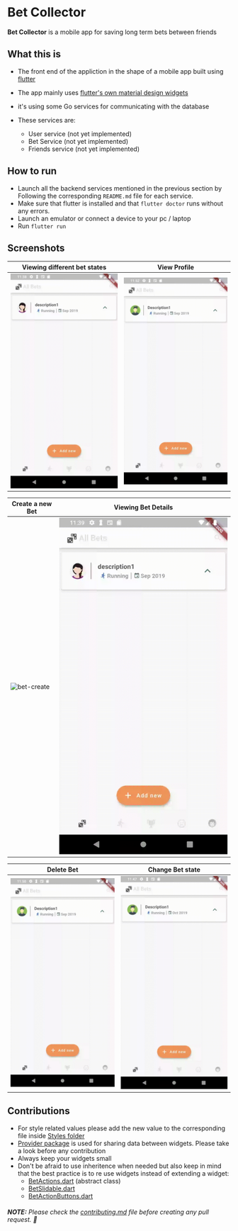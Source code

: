 # Bet Collector

**Bet Collector** is a mobile app for saving long term bets between friends

## What this is
- The front end of the appliction in the shape of a mobile app built using [flutter](https://flutter.dev/)

- The app mainly uses [flutter's own material design widgets](https://flutter.dev/docs/development/ui/widgets/material)

- it's using some Go services for communicating with the database
- These services are:
  - User service (not yet implemented)
  - Bet Service (not yet implemented)
  - Friends service (not yet implemented)

## How to run
- Launch all the backend services mentioned in the previous section by Following the corresponding `README.md` file for each service.
- Make sure that flutter is installed and that `flutter doctor` runs without any errors.
- Launch an emulator or connect a device to your pc / laptop
- Run `flutter run`

## Screenshots
<!-- ### Viewing different bet states
![bet-states](./readme-gifs/bet_states.gif)
### Create a new Bet
![bet-create](./readme-gifs/bet_create.gif)
### Viewing Bet Details
![bet-details](./readme-gifs/bet_details.gif)
### Change Bet state
![bet-state-change](./readme-gifs/bet_state-change.gif)
### Delete Bet
![bet-delete](./readme-gifs/bet_delete.gif)
### Edit an existing Bet
![bet-edit](./readme-gifs/bet_edit.gif)
### View Profile
![bet-profile](./readme-gifs/bet_profile.gif) -->

Viewing different bet states | View Profile
--- | ---
![bet-states](./readme-gifs/bet_states.gif) | ![bet-profile](./readme-gifs/bet_profile.gif)

Create a new Bet | Viewing Bet Details
--- | ---
![bet-create](./readme-gifs/bet_create.gif) | ![bet-details](./readme-gifs/bet_details.gif)

Delete Bet | Change Bet state
--- | ---
![bet-delete](./readme-gifs/bet_delete.gif) | ![bet-state-change](./readme-gifs/bet_state-change.gif)

## Contributions
- For style related values please add the new value to the corresponding file inside [Styles folder](./lib/styles)
- [Provider package](https://pub.dev/packages/provider) is used for sharing data between widgets. Please take a look before any contribution
- Always keep your widgets small
- Don't be afraid to use inheritence when needed but also keep in mind that the best practice is to re use widgets instead of extending a widget:
  - [BetActions.dart](./lib/widgets/BetCard/BetActions.dart) (abstract class)
  - [BetSlidable.dart](./lib/widgets/BetCard/BetSlidable.dart)
  - [BetActionButtons.dart](./lib/widgets/BetCard/BetActionButtons.dart)

###### **NOTE:** Please check the [contributing.md](./contributing.md) file before creating any pull request. 🤗
